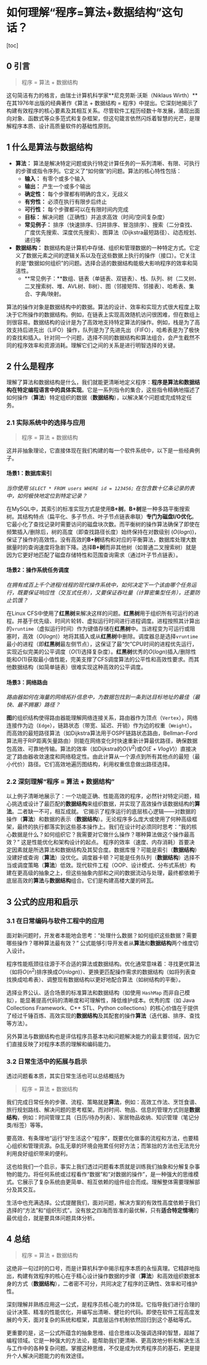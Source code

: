 # 如何理解“程序=算法+数据结构”这句话？

[toc]

## 0 引言

>  程序 = 算法 + 数据结构

这句简洁有力的格言，由瑞士计算机科学家**尼克劳斯·沃斯（Niklaus Wirth）**在其1976年出版的经典著作《算法 + 数据结构 = 程序》中提出。它深刻地揭示了构建有效程序的核心要素及其相互关系。尽管软件工程历经数十年发展，涌现出面向对象、函数式等众多范式和复杂框架，但这句箴言依然闪烁着智慧的光芒，是理解程序本质、设计高质量软件的基础性原则。

## 1 什么是算法与数据结构

- **算法：** 算法是解决特定问题或执行特定计算任务的一系列清晰、有限、可执行的步骤或指令序列。它定义了“如何做”的问题。算法的核心特性包括：
  - **输入：** 有零个或多个输入
  - **输出：** 产生一个或多个输出
  - **确定性：** 每个步骤都有明确的含义，无歧义
  - **有穷性：** 必须在执行有限步后终止
  - **可行性：** 每个步骤都可以在有限时间内完成
  - **目标：** 解决问题（正确性）并追求高效（时间/空间复杂度）
  - **常见例子：** 排序（快速排序、归并排序、冒泡排序）、搜索（二分查找、广度优先搜索、深度优先搜索）、图算法（Dijkstra最短路径）、动态规划、递归等
- **数据结构：** 数据结构是计算机中存储、组织和管理数据的一种特定方式。它定义了数据元素之间的逻辑关系以及在这些数据上执行的操作（接口）。它关注的是“数据如何组织”的问题。选择合适的数据结构能极大影响程序的效率和简洁性。
  - **常见例子：**数组、链表（单链表、双链表）、栈、队列、树（二叉树、二叉搜索树、堆、AVL树、B树）、图（邻接矩阵、邻接表）、哈希表、集合、字典/映射。

算法的操作对象是数据结构中的数据。算法的设计、效率和实现方式很大程度上取决于它所操作的数据结构。例如，在链表上实现高效随机访问很困难，但在数组上则很容易。数据结构的设计是为了高效地支持特定算法的操作。例如，栈是为了高效支持后进先出（LIFO）操作，队列是为了先进先出（FIFO），哈希表是为了极快的查找和插入。针对同一个问题，选择不同的数据结构和算法组合，会产生截然不同的程序效率和资源消耗。理解它们之间的关系是进行明智选择的关键。

## 2 什么是程序

理解了算法和数据结构是什么，我们就能更清晰地定义程序：**程序是算法和数据结构在特定编程语言中的具体实现**。它是一系列指令的集合，这些指令精确地描述了如何操作（**算法**）特定组织的数据（**数据结构**），以解决某个问题或完成特定任务。

### 2.1 实际系统中的选择与应用

> 程序 = 算法 + 数据结构

这并非抽象理论，它直接体现在我们构建的每一个软件系统中，以下是一些经典例子。

#### 场景1：数据库索引

*当你使用 `SELECT * FROM users WHERE id = 123456;` 在包含数十亿条记录的表中，如何极快地定位到特定记录？*

在MySQL中，其索引的标准实现方式是使用**B+树**。**B+树**是一种多路平衡搜索树。其结构特点（扁平化、多子节点、叶子节点链表串联）**专门为磁盘I/O优化**。它最小化了查找记录时需要访问的磁盘块次数。而平衡树的操作算法确保了即使在频繁插入/删除后，树的高度（即查找路径长度）始终保持在对数级别 ($O(log n)$)，保证了操作的高效性。没有高效的**B+树**结构和对应的平衡算法，数据库处理大数据量时的查询速度将急剧下降。选择**B+树**而非其他树（如普通二叉搜索树）就是因为它更好地匹配了磁盘存储特性和范围查询需求（通过叶子节点链表）。

#### 场景2：操作系统任务调度

*在拥有成百上千个进程/线程的现代操作系统中，如何决定下一个该由哪个任务运行，既要保证响应性（交互式任务），又要保证吞吐量（计算密集型任务），还要防止饥饿？*

在Linux CFS中使用了**红黑树**来解决这样的问题。**红黑树**用于组织所有可运行的进程。并基于优先级、时间片轮转、虚拟运行时间进行进程调度。进程按照其计算出的`vruntime`（虚拟运行时间）作为键值存储在**红黑树**中。当进程变为可运行或阻塞时，高效（$O(log n)$）地将其插入或从**红黑树**中删除。调度器总是选择`vruntime`最小的进程（即**红黑树**最左侧节点），这保证了最“欠”CPU时间的进程优先运行，实现近似完美的公平调度（$O(1)$选择复杂度）。**红黑树**优秀的$O(log n)$插入/删除性能和$O(1)$获取最小值性能，完美支撑了CFS调度算法的公平性和高效性要求。而其他数据结构（如简单链表）很难实现这种高效的公平调度。

#### 场景3：网络路由

*路由器如何在海量的网络拓扑信息中，为数据包找到一条到达目标地址的最佳（最快、最不拥塞）路径？*

**图**的组织结构使得路由器能理解网络连接关系，路由器作为顶点（`Vertex`），网络连接作为边（`Edge`），链路状态（带宽、延迟、开销）作为边的权重（`Weight`）。而高效的最短路径算法（如Dijkstra算法用于OSPF链路状态路由，Bellman-Ford算法用于RIP距离矢量路由）则能在网络变化时快速重新计算最优路径，确保数据包高效、可靠地传输。算法的效率（如Dijkstra的$O(V^2)$或$O(E + V log V)$）直接决定了路由器收敛速度和网络稳定性。由此计算从一个源点到所有其他点的最短（最小代价）路径。它们高效地遍历图结构，利用权重信息做出路径选择。

### 2.2 深刻理解“程序 = 算法 + 数据结构”

以上例子清晰地展示了：一个功能正确、性能高效的程序，必然针对特定问题，精心挑选或设计了最匹配的**数据结构**来组织数据，并实现了高效操作该数据结构的**算法**。二者缺一不可，相互成就。 它揭示了程序运行的底层核心逻辑——对数据的操作（**算法**）和数据的表示（**数据结构**）。无论程序多么庞大或使用了何种高级框架，最终的执行都落实到这些基本操作上。我们在设计时必须同时思考：“我的核心数据是什么？如何组织它？我需要对它做什么操作？哪种算法做这个操作最高效？” 这是性能优化和架构设计的起点。 程序的效率（速度、内存消耗）首要决定因素就是所选算法和数据结构及其契合度。数据库慢？可能是索引（**数据结构**）没建好或查询（**算法**）没优化。调度器卡顿？可能是任务队列（**数据结构**）选择不当或调度策略（**算法**）低效。现代软件工程（OOP、设计模式、分布式系统）构建在更高级的抽象之上，但这些抽象内部和之间的数据流动与处理，最终都依赖于底层高效的**算法**与**数据结构**组合。它们是构建高楼大厦的砖瓦。

## 3 公式的应用和启示

### 3.1 在日常编码与软件工程中的应用

面对新问题时，开发者本能地会思考：“处理什么数据？如何组织这些数据？需要哪些操作？哪种算法最有效？” 公式能够引导开发者从**算法**和**数据结构**两个维度切入设计。

程序性能瓶颈往往源于不合适的算法或数据结构。优化通常意味着：寻找更优算法（如将$O(n^2)$排序换成$O(n log n)$）、更换更匹配操作需求的数据结构（如将列表查找换成哈希表）、调整现有数据结构以更好地配合算法（如树结构的平衡）。

选择业界公认、适合场景的标准算法和数据结构（如使用 `HashMap` 而非自己模拟），能显著提高代码的清晰度和可理解性，降低维护成本。优秀的库（如 Java Collections Framework、C++ STL、Python collections）的核心价值在于提供了经过千锤百炼、高效实现的**数据结构**及其配套的操作**算法**（迭代器、排序、查找等方法）。

另外算法与数据结构也是评估程序员基本功和问题解决能力的最主要领域，因为它们直接反映了对程序本质的理解和编码能力。

### 3.2 日常生活中的拓展与启示

透过问题看本质，其实日常生活也可以总结概括为

> 程序 = 算法 + 数据结构

我们完成日常任务的步骤、流程、策略就是**算法**，例如：高效工作法、烹饪食谱、旅行规划路线、解决问题的思考框架。而对时间、物品、信息的管理方式则是**数据结构**，例如：时间管理工具（日历/待办列表）、家居物品收纳、知识管理（笔记分类/标签）等等。

要高效、有条理地“运行”好生活这个“程序”，既要优化做事的流程和方法，也要精心组织和管理资源。杂乱无章的环境会拖累任何好方法；而笨拙的方法也无法充分利用良好组织带来的便利。

这也给我们一个启示，事实上我们透过问题看本质就是训练我们抽象和分解复杂事物的能力。将任何系统或过程看作“数据”和“对数据的操作”，是一种强大的思维模式。它展示了复杂系统由更简单、相互依赖的组件组合而成。理解整体需要理解部分及其交互。

生活中也充满选择。公式提醒我们，面对问题，解决方案的有效性高度依赖于我们选择的“方法”和“组织形式”。没有放之四海而皆准的最优解，只有**适合特定情境**的最优组合，就是要具体问题具体分析。

## 4 总结

> 程序 = 算法 + 数据结构

这绝非一句过时的口号，而是计算机科学中揭示程序本质的永恒真理。它精辟地指出，构建有效程序的核心在于精心设计操作数据的步骤（**算法**）和高效组织数据本身的方式（**数据结构**），二者密不可分，共同决定了程序的正确性、效率和可维护性。

深刻理解并熟练应用这一公式，是程序员核心能力的体现。它指导我们进行合理的设计决策、精准的性能优化，并编写出清晰、健壮的代码。即使在软件工程高度发展的今天，面对复杂的系统和框架，其底层运作机制依然回归到这个基础等式。

更重要的是，这一公式所蕴含的抽象思维、组合思维以及强调选择的智慧，超越了编程领域。它是一种强大的方法论，能帮助我们更清晰、更高效地分析和解决生活与工作中的各种复杂问题。掌握这种思维，不仅是成为优秀程序员的基石，更是提升个人解决问题能力的有效途径。